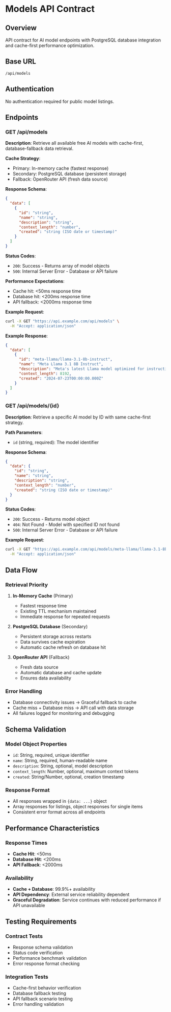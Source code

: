 # Models API Contract

## Overview
API contract for AI model endpoints with PostgreSQL database integration and cache-first performance optimization.

## Base URL
```
/api/models
```

## Authentication
No authentication required for public model listings.

## Endpoints

### GET /api/models

**Description**: Retrieve all available free AI models with cache-first, database-fallback data retrieval.

**Cache Strategy**:
- Primary: In-memory cache (fastest response)
- Secondary: PostgreSQL database (persistent storage)
- Fallback: OpenRouter API (fresh data source)

**Response Schema**:
```json
{
  "data": [
    {
      "id": "string",
      "name": "string",
      "description": "string",
      "context_length": "number",
      "created": "string (ISO date or timestamp)"
    }
  ]
}
```

**Status Codes**:
- `200`: Success - Returns array of model objects
- `500`: Internal Server Error - Database or API failure

**Performance Expectations**:
- Cache hit: <50ms response time
- Database hit: <200ms response time
- API fallback: <2000ms response time

**Example Request**:
```bash
curl -X GET "https://api.example.com/api/models" \
  -H "Accept: application/json"
```

**Example Response**:
```json
{
  "data": [
    {
      "id": "meta-llama/llama-3.1-8b-instruct",
      "name": "Meta Llama 3.1 8B Instruct",
      "description": "Meta's latest Llama model optimized for instruction following",
      "context_length": 8192,
      "created": "2024-07-23T00:00:00.000Z"
    }
  ]
}
```

### GET /api/models/{id}

**Description**: Retrieve a specific AI model by ID with same cache-first strategy.

**Path Parameters**:
- `id` (string, required): The model identifier

**Response Schema**:
```json
{
  "data": {
    "id": "string",
    "name": "string",
    "description": "string",
    "context_length": "number",
    "created": "string (ISO date or timestamp)"
  }
}
```

**Status Codes**:
- `200`: Success - Returns model object
- `404`: Not Found - Model with specified ID not found
- `500`: Internal Server Error - Database or API failure

**Example Request**:
```bash
curl -X GET "https://api.example.com/api/models/meta-llama/llama-3.1-8b-instruct" \
  -H "Accept: application/json"
```

## Data Flow

### Retrieval Priority
1. **In-Memory Cache** (Primary)
   - Fastest response time
   - Existing TTL mechanism maintained
   - Immediate response for repeated requests

2. **PostgreSQL Database** (Secondary)
   - Persistent storage across restarts
   - Data survives cache expiration
   - Automatic cache refresh on database hit

3. **OpenRouter API** (Fallback)
   - Fresh data source
   - Automatic database and cache update
   - Ensures data availability

### Error Handling
- Database connectivity issues → Graceful fallback to cache
- Cache miss + Database miss → API call with data storage
- All failures logged for monitoring and debugging

## Schema Validation

### Model Object Properties
- `id`: String, required, unique identifier
- `name`: String, required, human-readable name
- `description`: String, optional, model description
- `context_length`: Number, optional, maximum context tokens
- `created`: String/Number, optional, creation timestamp

### Response Format
- All responses wrapped in `{data: ...}` object
- Array responses for listings, object responses for single items
- Consistent error format across all endpoints

## Performance Characteristics

### Response Times
- **Cache Hit**: <50ms
- **Database Hit**: <200ms
- **API Fallback**: <2000ms

### Availability
- **Cache + Database**: 99.9%+ availability
- **API Dependency**: External service reliability dependent
- **Graceful Degradation**: Service continues with reduced performance if API unavailable

## Testing Requirements

### Contract Tests
- Response schema validation
- Status code verification
- Performance benchmark validation
- Error response format checking

### Integration Tests
- Cache-first behavior verification
- Database fallback testing
- API fallback scenario testing
- Error handling validation